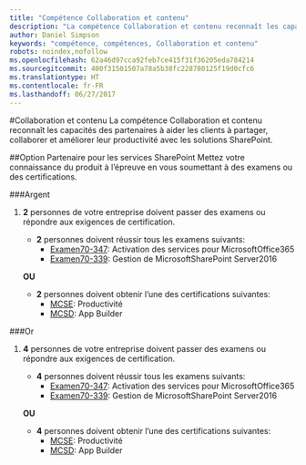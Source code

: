 ```yaml
---
title: "Compétence Collaboration et contenu"
description: "La compétence Collaboration et contenu reconnaît les capacités des partenaires à aider les clients à partager, collaborer et améliorer leur productivité avec les solutions SharePoint."
author: Daniel Simpson
keywords: "compétence, compétences, Collaboration et contenu"
robots: noindex,nofollow
ms.openlocfilehash: 62a46d97cca92feb7ce415f31f36205eda784214
ms.sourcegitcommit: 400f31501507a78a5b38fc228780125f19d0cfc6
ms.translationtype: HT
ms.contentlocale: fr-FR
ms.lasthandoff: 06/27/2017
---
```

#<a name="collaboration-and-content"></a>Collaboration et contenu
La compétence Collaboration et contenu reconnaît les capacités des partenaires à aider les clients à partager, collaborer et améliorer leur productivité avec les solutions SharePoint.

##<a name="sharepoint-services-partner-option"></a>Option Partenaire pour les services SharePoint
Mettez votre connaissance du produit à l’épreuve en vous soumettant à des examens ou des certifications.

###<a name="silver"></a>Argent

1. **2** personnes de votre entreprise doivent passer des examens ou répondre aux exigences de certification.

    - **2** personnes doivent réussir tous les examens suivants:
        - [Examen70-347](https://www.microsoft.com/en-us/learning/exam-70-347.aspx): Activation des services pour MicrosoftOffice365
        - [Examen70-339](https://www.microsoft.com/en-us/learning/exam-70-339.aspx): Gestion de MicrosoftSharePoint Server2016

    **OU**

    - **2** personnes doivent obtenir l’une des certifications suivantes:
        - [MCSE](https://www.microsoft.com/en-us/learning/mcse-productivity-certification.aspx): Productivité
        - [MCSD](https://www.microsoft.com/en-us/learning/mcsd-app-builder-certification.aspx): App Builder

###<a name="gold"></a>Or
1. **4** personnes de votre entreprise doivent passer des examens ou répondre aux exigences de certification.

    - **4** personnes doivent réussir tous les examens suivants:
        - [Examen70-347](https://www.microsoft.com/en-us/learning/exam-70-347.aspx): Activation des services pour MicrosoftOffice365
        - [Examen70-339](https://www.microsoft.com/en-us/learning/exam-70-339.aspx): Gestion de MicrosoftSharePoint Server2016

    **OU**

    - **4** personnes doivent obtenir l’une des certifications suivantes:
        - [MCSE](https://www.microsoft.com/en-us/learning/mcse-productivity-certification.aspx): Productivité
        - [MCSD](https://www.microsoft.com/en-us/learning/mcsd-app-builder-certification.aspx): App Builder
 

